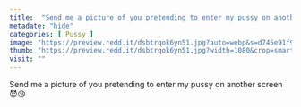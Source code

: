 ```yaml
---
title:  "Send me a picture of you pretending to enter my pussy on another screen 😈😘"
metadate: "hide"
categories: [ Pussy ]
image: "https://preview.redd.it/dsbtrqok6yn51.jpg?auto=webp&s=d745e91f96400a424679e2dd2f0e198ad7eb73f3"
thumb: "https://preview.redd.it/dsbtrqok6yn51.jpg?width=1080&crop=smart&auto=webp&s=a258f07fa490c7c7ea331fd8f709faaa2a9aa7cc"
visit: ""
---
```

Send me a picture of you pretending to enter my pussy on another screen 😈😘
